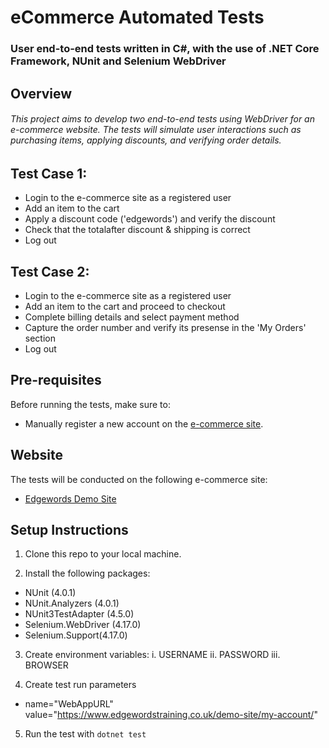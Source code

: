 # eCommerce Automated Tests
### User end-to-end tests written in C#, with the use of .NET Core Framework, NUnit and Selenium WebDriver
## Overview
###### This project aims to develop two end-to-end tests using WebDriver for an e-commerce website. The tests will simulate user interactions such as purchasing items, applying discounts, and verifying order details.

## Test Case 1:
* Login to the e-commerce site as a registered user
* Add an item to the cart
* Apply a discount code ('edgewords') and verify the discount
* Check that the totalafter discount & shipping is correct
* Log out

## Test Case 2:
* Login to the e-commerce site as a registered user
* Add an item to the cart and proceed to checkout
* Complete billing details and select payment method
* Capture the order number and verify its presense in the 'My Orders' section
* Log out

## Pre-requisites
Before running the tests, make sure to:
* Manually register a new account on the [e-commerce site](https://www.edgewordstraining.co.uk/demo-site/my-account/).

## Website
The tests will be conducted on the following e-commerce site:
- [Edgewords Demo Site](https://www.edgewordstraining.co.uk/demo-site/)

## Setup Instructions
1. Clone this repo to your local machine.

2. Install the following packages:
* NUnit (4.0.1)
*  NUnit.Analyzers (4.0.1)
* NUnit3TestAdapter (4.5.0)
* Selenium.WebDriver (4.17.0)
* Selenium.Support(4.17.0)

3. Create environment variables:
i. USERNAME
ii. PASSWORD
iii. BROWSER

4. Create test run parameters
- name="WebAppURL" value="https://www.edgewordstraining.co.uk/demo-site/my-account/"

5. Run the test with `dotnet test`
